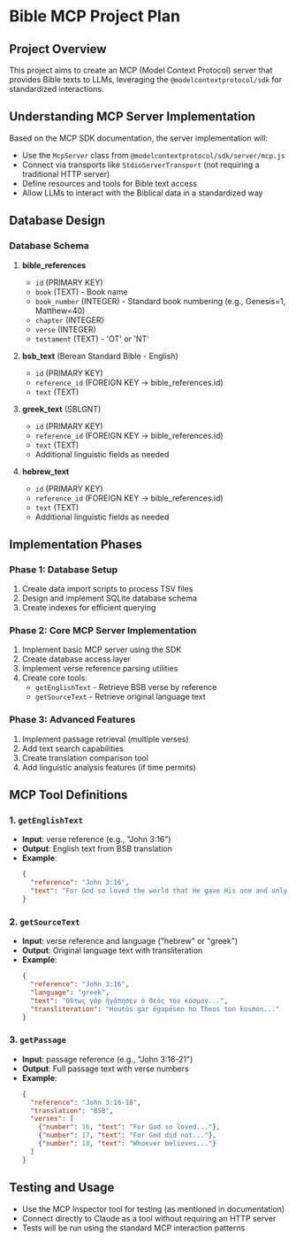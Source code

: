 # Bible MCP Project Plan

## Project Overview
This project aims to create an MCP (Model Context Protocol) server that provides Bible texts to LLMs, leveraging the `@modelcontextprotocol/sdk` for standardized interactions.

## Understanding MCP Server Implementation
Based on the MCP SDK documentation, the server implementation will:
- Use the `McpServer` class from `@modelcontextprotocol/sdk/server/mcp.js`
- Connect via transports like `StdioServerTransport` (not requiring a traditional HTTP server)
- Define resources and tools for Bible text access
- Allow LLMs to interact with the Biblical data in a standardized way

## Database Design

### Database Schema

1. **bible_references**
   - `id` (PRIMARY KEY)
   - `book` (TEXT) - Book name 
   - `book_number` (INTEGER) - Standard book numbering (e.g., Genesis=1, Matthew=40)
   - `chapter` (INTEGER)
   - `verse` (INTEGER)
   - `testament` (TEXT) - 'OT' or 'NT'

2. **bsb_text** (Berean Standard Bible - English)
   - `id` (PRIMARY KEY)
   - `reference_id` (FOREIGN KEY -> bible_references.id)
   - `text` (TEXT)

3. **greek_text** (SBLGNT)
   - `id` (PRIMARY KEY) 
   - `reference_id` (FOREIGN KEY -> bible_references.id)
   - `text` (TEXT)
   - Additional linguistic fields as needed

4. **hebrew_text**
   - `id` (PRIMARY KEY)
   - `reference_id` (FOREIGN KEY -> bible_references.id)
   - `text` (TEXT)
   - Additional linguistic fields as needed

## Implementation Phases

### Phase 1: Database Setup
1. Create data import scripts to process TSV files
2. Design and implement SQLite database schema
3. Create indexes for efficient querying

### Phase 2: Core MCP Server Implementation
1. Implement basic MCP server using the SDK
2. Create database access layer
3. Implement verse reference parsing utilities
4. Create core tools:
   - `getEnglishText` - Retrieve BSB verse by reference
   - `getSourceText` - Retrieve original language text

### Phase 3: Advanced Features
1. Implement passage retrieval (multiple verses)
2. Add text search capabilities
3. Create translation comparison tool
4. Add linguistic analysis features (if time permits)

## MCP Tool Definitions

### 1. `getEnglishText`
- **Input**: verse reference (e.g., "John 3:16")
- **Output**: English text from BSB translation
- **Example**:
  ```json
  {
    "reference": "John 3:16",
    "text": "For God so loved the world that He gave His one and only Son, that everyone who believes in Him shall not perish but have eternal life."
  }
  ```

### 2. `getSourceText`
- **Input**: verse reference and language ("hebrew" or "greek")
- **Output**: Original language text with transliteration
- **Example**:
  ```json
  {
    "reference": "John 3:16",
    "language": "greek",
    "text": "Οὕτως γὰρ ἠγάπησεν ὁ Θεὸς τὸν κόσμον...",
    "transliteration": "Houtōs gar ēgapēsen ho Theos ton kosmon..."
  }
  ```

### 3. `getPassage`
- **Input**: passage reference (e.g., "John 3:16-21")
- **Output**: Full passage text with verse numbers
- **Example**:
  ```json
  {
    "reference": "John 3:16-18",
    "translation": "BSB",
    "verses": [
      {"number": 16, "text": "For God so loved..."},
      {"number": 17, "text": "For God did not..."},
      {"number": 18, "text": "Whoever believes..."}
    ]
  }
  ```

## Testing and Usage
- Use the MCP Inspector tool for testing (as mentioned in documentation)
- Connect directly to Claude as a tool without requiring an HTTP server
- Tests will be run using the standard MCP interaction patterns
